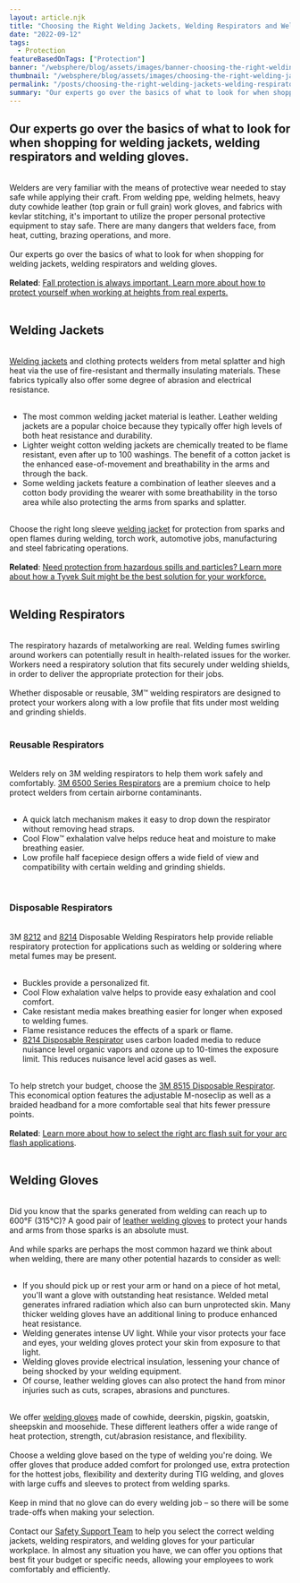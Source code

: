 ```yaml
---
layout: article.njk
title: "Choosing the Right Welding Jackets, Welding Respirators and Welding Gloves"
date: "2022-09-12"
tags:
  - Protection
featureBasedOnTags: ["Protection"]
banner: "/websphere/blog/assets/images/banner-choosing-the-right-welding-jackets-welding-respirators-welding-gloves.webp"
thumbnail: "/websphere/blog/assets/images/choosing-the-right-welding-jackets-welding-respirators-welding-gloves.webp"
permalink: "/posts/choosing-the-right-welding-jackets-welding-respirators-welding-gloves.html"
summary: "Our experts go over the basics of what to look for when shopping for welding jackets, welding respirators and welding gloves."
---
```


<h2 class="intro">Our experts go over the basics of what to look for when shopping for welding jackets, welding respirators and welding gloves.</h2>
<br>
Welders are very familiar with the means of protective wear needed to stay safe while applying their craft. From welding ppe, welding helmets, heavy duty cowhide leather (top grain or full grain) work gloves, and fabrics with kevlar stitching,  it's important to utilize the proper personal protective equipment to stay safe. There are many dangers that welders face, from heat, cutting, brazing operations, and more.
<br><br>
Our experts go over the basics of what to look for when shopping for welding jackets, welding respirators and welding gloves.
<br><br>
<strong>Related</strong>: <a href="https://www.conney.com/websphere/blog/posts/learn-the-abcs-of-the-personal-fall-arrest-system.html">Fall protection is always important. Learn more about how to protect yourself when working at heights from real experts.</a>
<br><br>
<h2>Welding Jackets</h2>
<br>
<a href="https://www.conney.com/search/welding%20jacket?utm_medium=Conney&utm_source=Blog&utm_campaign=Conney">Welding jackets</a> and clothing protects welders from metal splatter and high heat via the use of fire-resistant and thermally insulating materials. These fabrics typically also offer some degree of abrasion and electrical resistance.
<br><br>
<ul>
    <li>The most common welding jacket material is leather. Leather welding jackets are a popular choice because they typically offer high levels of both heat resistance and durability.</li>
    <li>Lighter weight cotton welding jackets are chemically treated to be flame resistant, even after up to 100 washings. The benefit of a cotton jacket is the enhanced ease-of-movement and breathability in the arms and through the back.</li>
    <li>Some welding jackets feature a combination of leather sleeves and a cotton body providing the wearer with some breathability in the torso area while also protecting the arms from sparks and splatter.</li>
</ul>
<br>
Choose the right long sleeve <a href="https://www.conney.com/search/welding%20jacket?utm_medium=Conney&utm_source=Blog&utm_campaign=Conney">welding jacket</a> for protection from sparks and open flames during welding, torch work, automotive jobs, manufacturing and steel fabricating operations.
<br><br>
<strong>Related</strong>: <a href="https://conney.com/websphere/blog/posts/suit-yourself-and-your-workforce-with-a-tyvek-suit.html">Need protection from hazardous spills and particles? Learn more about how a Tyvek Suit might be the best solution for your workforce.</a>
<br><br>
<h2>Welding Respirators</h2>
<br>
The respiratory hazards of metalworking are real. Welding fumes swirling around workers can potentially result in health-related issues for the worker. Workers need a respiratory solution that fits securely under welding shields, in order to deliver the appropriate protection for their jobs.
<br><br>
Whether disposable or reusable, 3M&trade; welding respirators are designed to protect your workers along with a low profile that fits under most welding and grinding shields.
<br><br>
<h3>Reusable Respirators</h3>
<br>
Welders rely on 3M welding respirators to help them work safely and comfortably. <a href="https://www.conney.com/category/conney-featured-suppliers-3m-air-purifying-respirators?MODEL=6500-series,6500ql-series&PMFILT=shop_by_5000-series#page_no=1*&utm_medium=Welding-Jackets&utm_source=Blog&utm_campaign=3M">3M 6500 Series Respirators</a> are a premium choice to help protect welders from certain airborne contaminants.
<br><br>
<ul>
    <li>A quick latch mechanism makes it easy to drop down the respirator without removing head straps.</li>
    <li>Cool Flow&trade; exhalation valve helps reduce heat and moisture to make breathing easier.</li>
    <li>Low profile half facepiece design offers a wide field of view and compatibility with certain welding and grinding shields.</li>
</ul>
<br>
<h3>Disposable Respirators</h3>
<br>
3M <a href="https://www.conney.com/product/3m-8212-n95-respirator-exhalation-valve-10-box?PMSTNO=STY002509&PMWTNO=000000000327181&utm_medium=Welding-Jackets&utm_source=Blog&utm_campaign=3M">8212</a> and <a href="https://www.conney.com/product/3m-8214-n95-respirator-exhalation-valve-10-box?PMSTNO=STY002509&PMWTNO=000000000327181&utm_medium=Welding-Jackets&utm_source=Blog&utm_campaign=3M">8214</a> Disposable Welding Respirators help provide reliable respiratory protection for applications such as welding or soldering where metal fumes may be present.
<br><br>
<ul>
    <li>Buckles provide a personalized fit.</li>
    <li>Cool Flow exhalation valve helps to provide easy exhalation and cool comfort.</li>
    <li>Cake resistant media makes breathing easier for longer when exposed to welding fumes.</li>
    <li>Flame resistance reduces the effects of a spark or flame.</li>
    <li><a href="https://www.conney.com/product/3m-8214-n95-respirator-exhalation-valve-10-box?PMSTNO=STY002509&PMWTNO=000000000327181&utm_medium=Welding-Jackets&utm_source=Blog&utm_campaign=3M">8214 Disposable Respirator</a> uses carbon loaded media to reduce nuisance level organic vapors and ozone up to 10-times the exposure limit. This reduces nuisance level acid gases as well.</li>
</ul>
<br>
To help stretch your budget, choose the <a href="https://www.conney.com/product/3m-8515-n95-respirator-exhalation-valve-10-box?PMSTNO=STY002509&PMWTNO=000000000327181&utm_medium=Welding-Jackets&utm_source=Blog&utm_campaign=3M">3M 8515 Disposable Respirator</a>. This economical option features the adjustable M-noseclip as well as a braided headband for a more comfortable seal that hits fewer pressure points.
<br><br>
<strong>Related</strong>: <a href="https://www.conney.com/websphere/blog/posts/suit-up-choosing-right-arc-flash-suit-job.html">Learn more about how to select the right arc flash suit for your arc flash applications</a>.
<br><br>
<h2>Welding Gloves</h2>
<br>
Did you know that the sparks generated from welding can reach up to 600°F (315°C)? A good pair of <a href="https://www.conney.com/category/hand-protection-copy-welding-gloves?utm_medium=Welding-Jackets&utm_source=Blog&utm_campaign=Conney">leather welding gloves</a> to protect your hands and arms from those sparks is an absolute must.
<br><br>
And while sparks are perhaps the most common hazard we think about when welding, there are many other potential hazards to consider as well:
<br><br>
<ul>
    <li>If you should pick up or rest your arm or hand on a piece of hot metal, you'll want a glove with outstanding heat resistance. Welded metal generates infrared radiation which also can burn unprotected skin. Many thicker welding gloves have an additional lining to produce enhanced heat resistance.</li>
    <li>Welding generates intense UV light. While your visor protects your face and eyes, your welding gloves protect your skin from exposure to that light.</li>
    <li>Welding gloves provide electrical insulation, lessening your chance of being shocked by your welding equipment.</li>
    <li>Of course, leather welding gloves can also protect the hand from minor injuries such as cuts, scrapes, abrasions and punctures.</li>
</ul>
<br>
We offer <a href="https://www.conney.com/category/hand-protection-copy-welding-gloves?utm_medium=Welding-Jackets&utm_source=Blog&utm_campaign=Conney">welding gloves</a> made of cowhide, deerskin, pigskin, goatskin, sheepskin and moosehide. These different leathers offer a wide range of heat protection, strength, cut/abrasion resistance, and flexibility.
<br><br>
Choose a welding glove based on the type of welding you're doing. We offer gloves that produce added comfort for prolonged use, extra protection for the hottest jobs, flexibility and dexterity during TIG welding, and gloves with large cuffs and sleeves to protect from welding sparks.
<br><br>
Keep in mind that no glove can do every welding job &ndash; so there will be some trade-offs when making your selection.
<br><br>
Contact our <a href="https://www.conney.com/pages/safetyservices">Safety Support Team</a> to help you select the correct welding jackets, welding respirators, and welding gloves for your particular workplace. In almost any situation you have, we can offer you options that best fit your budget or specific needs, allowing your employees to work comfortably and efficiently.